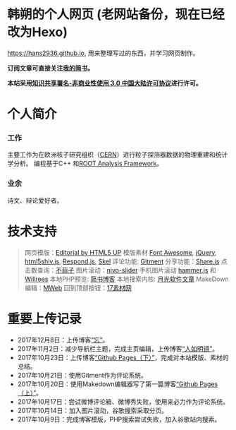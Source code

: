 韩朔的个人网页 (老网站备份，现在已经改为Hexo)
===========================
https://hans2936.github.io, 用来整理写过的东西，并学习网页制作。

**订阅文章可直接关注[我的简书](http://www.jianshu.com/u/b8dd7a34acb2)。**
 
**本站采用[知识共享署名-非商业性使用 3.0 中国大陆许可协议](http://creativecommons.org/licenses/by-nc/3.0/cn/)进行许可。**

# 个人简介

### 工作
主要工作为在欧洲核子研究组织（[CERN](https://home.cern)）进行粒子探测器数据的物理重建和统计学分析。
编程基于C++ 和[ROOT Analysis Framework](https://root.cern.ch)。

### 业余
诗文、辩论爱好者。

# 技术支持
>网页模版：[Editorial by HTML5 UP](https://html5up.net/editorial)
>模版素材 [Font Awesome](http://fontawesome.io), [jQuery](http://jquery.com), [html5shiv.js](https://github.com/aFarkas/html5shiv), [Respond.js](https://github.com/scottjehl/Respond), [Skel](https://github.com/ajlkn/skel)
>评论功能: [Gitment](https://imsun.net/posts/gitment-introduction/)
>分享功能：[Share.js](https://github.com/overtrue/share.js)
>点击数查询：[不蒜子](http://ibruce.info/2015/04/04/busuanzi/)
>图片滚动：[nivo-slider](https://github.com/Codeinwp/Nivo-Slider-jQuery)
>手机图片滚动 [hammer.js](http://hammerjs.github.io) 和 [Willrees](http://willrees.com/2013/02/make-your-nivo-slider-touch-capable/)
>本地PHP预览: [简书博客](http://www.jianshu.com/p/d006a34a343f)
>本地搜索内核: [月光软件文章](http://www.moon-soft.com/download/info/1492.htm)
>MakeDown编辑：[MWeb](http://zh.mweb.im)
>回到顶部按钮：[17素材网](http://www.17sucai.com)

# 重要上传记录
* 2017年12月8日：上传博客[“忘”](https://hans2936.github.io/blogs/HANSblog_171208.html)。
* 2017年11月2日：减少导航栏主题，完成主页编辑，上传博客[“人如明镜”](https://hans2936.github.io/blogs/HANSblog_171102.html)。
* 2017年10月23日：上传博客[“Github Pages（下）”](https://hans2936.github.io/blogs/CERNblog_Web_171023.html)，完成对本站模版、素材的总结。
* 2017年10月21日：使用Gitment作为评论系统。
* 2017年10月20日：使用Makedown编辑器写了第一篇博客[“Github Pages（上）”](https://hans2936.github.io/blogs/CERNblog_Web_171020.html)。
* 2017年10月17日：尝试微博评论箱、微博秀失败，使用来必力作为评论系统。
* 2017年10月14日：加入图片滚动，谷歌搜索采取分页。
* 2017年10月9日：完成博客模版，PHP搜索尝试失败，加入谷歌站内搜索。

